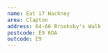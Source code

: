 ```yaml
---
name: Eat 17 Hackney
area: Clapton
address: 64-66 Brooksby's Walk
postcode: E9 6DA
outcode: E9
---
```

